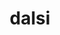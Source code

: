---
layout: doctor
profilePic : undefined
title: dalsi
specialties: aamina_service
description: undefined
yearsOfExp: undefined
location: Srinagar
contact: undefined
hospitalName: Aamina Hospital Created By Sridhar
avl_days:  Chanapora Bypass Rd, Gulshan Nagar, Chanpora, Srinagar, Jammu and Kashmir 190015
_id: 6697ac6739af7bc9f54fdbb0
---